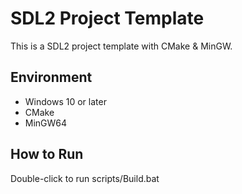 # SDL2 Project Template
This is a SDL2 project template with CMake & MinGW.

## Environment
- Windows 10 or later
- CMake
- MinGW64

## How to Run
Double-click to run scripts/Build.bat

